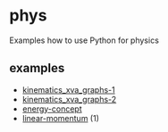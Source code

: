 # phys
Examples how to use Python for physics


## examples
+ [kinematics_xva_graphs-1](kinematics_xva_graphs-1.ipynb)
+ [kinematics_xva_graphs-2](kinematics_xva_graphs-2.ipynb)
+ [energy-concept](energy-concept.md)
+ [linear-momentum](linear-momentum) (1)
